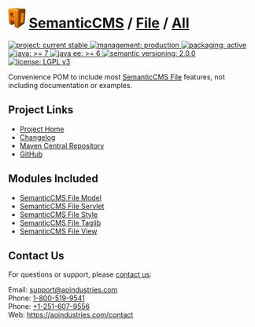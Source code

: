 # [<img src="ao-logo.png" alt="AO Logo" width="35" height="40">](https://github.com/aoindustries) [SemanticCMS](https://github.com/aoindustries/semanticcms) / [File](https://github.com/aoindustries/semanticcms-file) / [All](https://github.com/aoindustries/semanticcms-file-all)
<p>
	<a href="https://aoindustries.com/life-cycle#project-current-stable">
		<img src="https://semanticcms.com/ao-badges/project-current-stable.svg" alt="project: current stable" />
	</a>
	<a href="https://aoindustries.com/life-cycle#management-production">
		<img src="https://semanticcms.com/ao-badges/management-production.svg" alt="management: production" />
	</a>
	<a href="https://aoindustries.com/life-cycle#packaging-active">
		<img src="https://semanticcms.com/ao-badges/packaging-active.svg" alt="packaging: active" />
	</a>
	<br />
	<a href="https://docs.oracle.com/javase/7/docs/api/">
		<img src="https://semanticcms.com/ao-badges/java-7.svg" alt="java: &gt;= 7" />
	</a>
	<a href="https://docs.oracle.com/javaee/6/api/">
		<img src="https://semanticcms.com/ao-badges/javaee-6.svg" alt="java ee: &gt;= 6" />
	</a>
	<a href="http://semver.org/spec/v2.0.0.html">
		<img src="https://semanticcms.com/ao-badges/semver-2.0.0.svg" alt="semantic versioning: 2.0.0" />
	</a>
	<a href="https://www.gnu.org/licenses/lgpl-3.0">
		<img src="https://semanticcms.com/ao-badges/license-lgpl-3.0.svg" alt="license: LGPL v3" />
	</a>
</p>

Convenience POM to include most [SemanticCMS File](https://github.com/aoindustries/semanticcms-file) features, not including documentation or examples.

## Project Links
* [Project Home](https://semanticcms.com/file/all/)
* [Changelog](https://semanticcms.com/file/all/changelog)
* [Maven Central Repository](https://search.maven.org/#search%7Cgav%7C1%7Cg:%22com.semanticcms%22%20AND%20a:%22semanticcms-file-all%22)
* [GitHub](https://github.com/aoindustries/semanticcms-file-all)

## Modules Included
* [SemanticCMS File Model](https://github.com/aoindustries/semanticcms-file-model)
* [SemanticCMS File Servlet](https://github.com/aoindustries/semanticcms-file-servlet)
* [SemanticCMS File Style](https://github.com/aoindustries/semanticcms-file-style)
* [SemanticCMS File Taglib](https://github.com/aoindustries/semanticcms-file-taglib)
* [SemanticCMS File View](https://github.com/aoindustries/semanticcms-file-view)

## Contact Us
For questions or support, please [contact us](https://aoindustries.com/contact):

Email: [support@aoindustries.com](mailto:support@aoindustries.com)  
Phone: [1-800-519-9541](tel:1-800-519-9541)  
Phone: [+1-251-607-9556](tel:+1-251-607-9556)  
Web: https://aoindustries.com/contact
